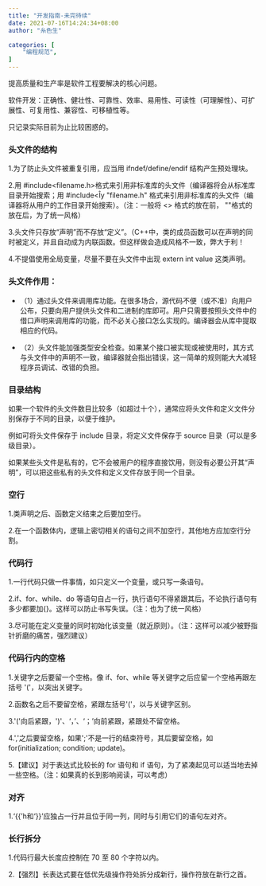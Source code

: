 ```yaml
---
title: "开发指南-未完待续"
date: 2021-07-16T14:24:34+08:00
author: "糸色生"

categories: [
    "编程规范",
]
---
```


提高质量和生产率是软件工程要解决的核心问题。

软件开发：正确性、健壮性、可靠性、效率、易用性、可读性（可理解性）、可扩展性、可复用性、兼容性、可移植性等。


只记录实际目前为止比较困惑的。

### 头文件的结构

1.为了防止头文件被重复引用，应当用 ifndef/define/endif 结构产生预处理块。

2.用 #include<filename.h>格式来引用非标准库的头文件（编译器将会从标准库目录开始搜索；用 #include<Îy "filename.h" 格式来引用非标准库的头文件（编译器将从用户的工作目录开始搜索）。（注：一般将 <> 格式的放在前， ""格式的放在后，为了统一风格）

3.头文件只存放“声明”而不存放“定义”。（C++中，类的成员函数可以在声明的同时被定义，并且自动成为内联函数。但这样做会造成风格不一致，弊大于利！

4.不提倡使用全局变量，尽量不要在头文件中出现 extern int value 这类声明。

### 头文件作用：
* （1）通过头文件来调用库功能。在很多场合，源代码不便（或不准）向用户公布，只要向用户提供头文件和二进制的库即可。用户只需要按照头文件中的借口声明来调用库的功能，而不必关心接口怎么实现的。编译器会从库中提取相应的代码。

* （2）头文件能加强类型安全检查。如果某个接口被实现或被使用时，其方式与头文件中的声明不一致，编译器就会指出错误，这一简单的规则能大大减轻程序员调试、改错的负担。

### 目录结构

如果一个软件的头文件数目比较多（如超过十个），通常应将头文件和定义文件分别保存于不同的目录，以便于维护。

例如可将头文件保存于 include 目录，将定义文件保存于 source 目录（可以是多级目录）。

如果某些头文件是私有的，它不会被用户的程序直接饮用，则没有必要公开其“声明”，可以把这些私有的头文件和定义文件存放于同一个目录。

### 空行

1.类声明之后、函数定义结束之后要加空行。

2.在一个函数体内，逻辑上密切相关的语句之间不加空行，其他地方应加空行分割。

### 代码行
1.一行代码只做一件事情，如只定义一个变量，或只写一条语句。

2.if、for、while、do 等语句自占一行，执行语句不得紧跟其后。不论执行语句有多少都要加{}。这样可以防止书写失误。（注：也为了统一风格）

3.尽可能在定义变量的同时初始化该变量（就近原则）。（注：这样可以减少被野指针折磨的痛苦，强烈建议）

### 代码行内的空格

1.关键字之后要留一个空格。像 if、for、while 等关键字之后应留一个空格再跟左括号 '('，以突出关键字。

2.函数名之后不要留空格，紧跟左括号'('，以与关键字区别。

3.'('向后紧跟，')'、‘，’、‘；’向前紧跟，紧跟处不留空格。

4.','之后要留空格，如果';'不是一行的结束符号，其后要留空格，如for(initialization; condition; update)。

5.【建议】对于表达式比较长的 for 语句和 if 语句，为了紧凑起见可以适当地去掉一些空格。（注：如果真的长到影响阅读，可以考虑）

### 对齐

1.‘{{’h和‘}}’应独占一行并且位于同一列，同时与引用它们的语句左对齐。


### 长行拆分

1.代码行最大长度应控制在 70 至 80 个字符以内。

2.【强烈】长表达式要在低优先级操作符处拆分成新行，操作符放在新行之首。



















































